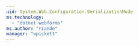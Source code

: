 ```yaml
---
uid: System.Web.Configuration.SerializationMode
ms.technology: 
  - "dotnet-webforms"
ms.author: "riande"
manager: "wpickett"
---
```


